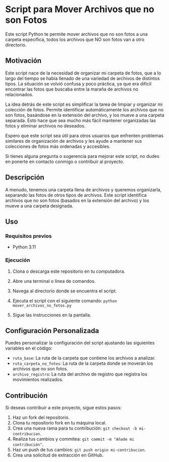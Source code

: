 # Script para Mover Archivos que no son Fotos

Este script Python te permite mover archivos que no son fotos a una carpeta específica, todos los archivos que NO son fotos van a otro directorio. 

## Motivación

Este script nace de la necesidad de organizar mi carpeta de fotos, que a lo largo del tiempo se había llenado de una variedad de archivos de distintos tipos. La situación se volvió confusa y poco práctica, ya que era difícil encontrar las fotos que buscaba entre la maraña de archivos no relacionados.

La idea detrás de este script es simplificar la tarea de limpiar y organizar mi colección de fotos. Permite identificar automáticamente los archivos que no son fotos, basándose en la extensión del archivo, y los mueve a una carpeta separada. Esto hace que sea mucho más fácil mantener organizadas las fotos y eliminar archivos no deseados.

Espero que este script sea útil para otros usuarios que enfrenten problemas similares de organización de archivos y les ayude a mantener sus colecciones de fotos más ordenadas y accesibles.

Si tienes alguna pregunta o sugerencia para mejorar este script, no dudes en ponerte en contacto conmigo o contribuir al proyecto.


## Descripción

A menudo, tenemos una carpeta llena de archivos y queremos organizarla, separando las fotos de otros tipos de archivos. Este script identifica archivos que no son fotos (basados en la extensión del archivo) y los mueve a una carpeta designada.

## Uso

### Requisitos previos

- Python 3.11

### Ejecución

1. Clona o descarga este repositorio en tu computadora.
2. Abre una terminal o línea de comandos.
3. Navega al directorio donde se encuentra el script.
4. Ejecuta el script con el siguiente comando: `python mover_archivos_no_fotos.py`

5. Sigue las instrucciones en la pantalla.

## Configuración Personalizada

Puedes personalizar la configuración del script ajustando las siguientes variables en el código:

- `ruta_base`: La ruta de la carpeta que contiene los archivos a analizar.
- `ruta_carpeta_no_fotos`: La ruta de la carpeta donde se moverán los archivos que no son fotos.
- `archivo_registro`: La ruta del archivo de registro que registra los movimientos realizados.

## Contribución

Si deseas contribuir a este proyecto, sigue estos pasos:

1. Haz un fork del repositorio.
2. Clona tu repositorio fork en tu máquina local.
3. Crea una nueva rama para tu contribución: `git checkout -b mi-contribucion`.
4. Realiza tus cambios y commitea: `git commit -m "Añade mi contribución"`.
5. Haz un push de tus cambios: `git push origin mi-contribucion`.
6. Crea una solicitud de extracción en GitHub.


